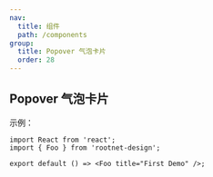 ```yaml
---
nav:
  title: 组件
  path: /components
group:
  title: Popover 气泡卡片
  order: 28
---
```


## Popover 气泡卡片

示例：

```tsx
import React from 'react';
import { Foo } from 'rootnet-design';

export default () => <Foo title="First Demo" />;
```
